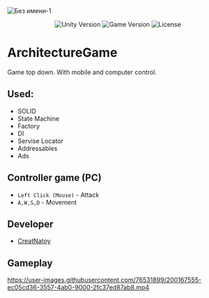 ![Без имени-1](https://user-images.githubusercontent.com/76531899/200168454-a410aeef-8ba2-4c47-8bcc-7c246e03e5e4.png)

<p align="center">
    <img src="https://img.shields.io/badge/Engine-2021.3.0f1-blueviolet" alt="Unity Version">
    <img src="https://img.shields.io/badge/Version-0.1-blue" alt="Game Version">
    <img src="https://img.shields.io/badge/License-None-success" alt="License">
</p>

# ArchitectureGame
Game top down. With mobile and computer control.

## Used:
* SOLID 
* State Machine
* Factory 
* DI 
* Servise Locator
* Addressables
* Ads

## Controller game (PC)
* `Left Click (Mouse)` - Attack
* `A,W,S,D` - Movement 

## Developer

- [CreatNatoy](https://github.com/CreatNatoy)

## Gameplay

https://user-images.githubusercontent.com/76531899/200167555-ec05cd36-3557-4ab0-9000-2fc37ed87ab8.mp4

